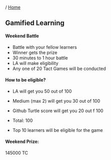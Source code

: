 / [Home](index.md)

## Gamified Learning


#### Weekend Battle

- Battle with your fellow learners
- Winner gets the prize
- 30 minutes to 1 hour battle
- LA will make eligibility
- Any one of 20 Tact Games will be conducted


#### How to be eligible?
- LA will get you 50 out of 100
- Medium (max 2) will get you 30 out of 100
- Github Turtle score will get you 20 out f 100
- Total: 100

- Top 10 learners will be eligible for the game

#### Weekend Prize:
145000 TC

